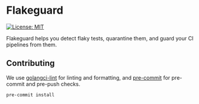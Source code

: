 # Flakeguard

[![License: MIT](https://img.shields.io/badge/License-MIT-yellow.svg)](https://opensource.org/licenses/MIT)

Flakeguard helps you detect flaky tests, quarantine them, and guard your CI pipelines from them.

## Contributing

We use [golangci-lint](https://golangci-lint.run/) for linting and formatting, and [pre-commit](https://pre-commit.com/) for pre-commit and pre-push checks.

```sh
pre-commit install
```
